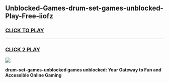 
## Unblocked-Games-drum-set-games-unblocked-Play-Free-iiofz
<h3>
<a href="https://premium76.site?title=drum-set-games-unblocked&ref=23A">CLICK TO PLAY</a></h3>
<hr>

<h3>
<a href="https://premium76.site?title=drum-set-games-unblocked&ref=23A">CLICK 2 PLAY</a>
  
</h3>

<a href="https://premium76.site?title=drum-set-games-unblocked&ref=23A"><img src="https://clearcache.store/games.png"></a>


**drum-set-games-unblocked games unblocked: Your Gateway to Fun and Accessible Online Gaming**
